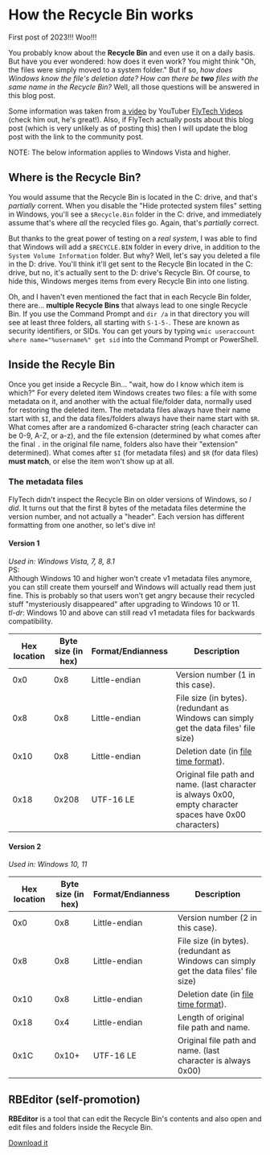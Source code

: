 # How the Recycle Bin works
First post of 2023!!! Woo!!!

You probably know about the **Recycle Bin** and even use it on a daily basis. But have you ever wondered: how does it even work? You might think "Oh, the files were simply moved to a system folder." But if so, *how does Windows know the file's deletion date?* *How can there be **two** files with the same name in the Recycle Bin?* Well, all those questions will be answered in this blog post.

Some information was taken from [a video](https://www.youtube.com/watch?v=jk8Io_cgYyY) by YouTuber [FlyTech Videos](https://www.youtube.com/@realtechfly) (check him out, he's great!). Also, if FlyTech actually posts about this blog post (which is very unlikely as of posting this) then I will update the blog post with the link to the community post.

NOTE: The below information applies to Windows Vista and higher.

## Where is the Recycle Bin?
You would assume that the Recycle Bin is located in the C: drive, and that's *partially* corrent. When you disable the "Hide protected system files" setting in Windows, you'll see a `$Recycle.Bin` folder in the C: drive, and immediately assume that's where *all* the recycled files go. Again, that's *partially* correct.

But thanks to the great power of testing on a *real system*, I was able to find that Windows will add a `$RECYCLE.BIN` folder in every drive, in addition to the `System Volume Information` folder. But why? Well, let's say you deleted a file in the D: drive. You'll think it'll get sent to the Recycle Bin located in the C: drive, but no, it's actually sent to the D: drive's Recycle Bin. Of course, to hide this, Windows merges items from every Recycle Bin into one listing.

Oh, and I haven't even mentioned the fact that in each Recycle Bin folder, there are... **multiple Recycle Bins** that always lead to one single Recycle Bin. If you use the Command Prompt and `dir /a` in that directory you will see at least three folders, all starting with `S-1-5-`. These are known as security identifiers, or SIDs. You can get yours by typing `wmic useraccount where name="%username%" get sid` into the Command Prompt or PowerShell.

## Inside the Recyle Bin
Once you get inside a Recycle Bin... "wait, how do I know which item is which?" For every deleted item Windows creates two files: a file with some metadata on it, and another with the actual file/folder data, normally used for restoring the deleted item. The metadata files always have their name start with `$I`, and the data files/folders always have their name start with `$R`. What comes after are a randomized 6-character string (each character can be 0-9, A-Z, or a-z), and the file extension (determined by what comes after the final `.` in the original file name, folders also have their "extension" determined). What comes after `$I` (for metadata files) and `$R` (for data files) **must match**, or else the item won't show up at all.

### The metadata files
FlyTech didn't inspect the Recycle Bin on older versions of Windows, so *I did*. It turns out that the first 8 bytes of the metadata files determine the version number, and not actually a "header". Each version has different formatting from one another, so let's dive in!

#### Version 1
*Used in: Windows Vista, 7, 8, 8.1*  
PS:  
Although Windows 10 and higher won't create v1 metadata files anymore, you can still create them yourself and Windows will actually read them just fine. This is probably so that users won't get angry because their recycled stuff "mysteriously disappeared" after upgrading to Windows 10 or 11.  
*tl-dr*: Windows 10 and above can still read v1 metadata files for backwards compatibility.

| Hex location | Byte size (in hex) | Format/Endianness | Description |
|--|--|--|--|
| 0x0 | 0x8 | Little-endian | Version number (1 in this case). |
| 0x8 | 0x8 | Little-endian | File size (in bytes). (redundant as Windows can simply get the data files' file size) |
| 0x10 | 0x8 | Little-endian | Deletion date (in [file time format](https://learn.microsoft.com/en-us/windows/win32/sysinfo/file-times)). |
| 0x18 | 0x208 | UTF-16 LE | Original file path and name. (last character is always 0x00, empty character spaces have 0x00 characters) |

#### Version 2
*Used in: Windows 10, 11*

| Hex location | Byte size (in hex) | Format/Endianness | Description |
|--|--|--|--|
| 0x0 | 0x8 | Little-endian | Version number (2 in this case). |
| 0x8 | 0x8 | Little-endian | File size (in bytes). (redundant as Windows can simply get the data files' file size) |
| 0x10 | 0x8 | Little-endian | Deletion date (in [file time format](https://learn.microsoft.com/en-us/windows/win32/sysinfo/file-times)). |
| 0x18 | 0x4 | Little-endian | Length of original file path and name. |
| 0x1C | 0x10+ | UTF-16 LE | Original file path and name. (last character is always 0x00) |

## RBEditor (self-promotion)
**RBEditor** is a tool that can edit the Recycle Bin's contents and also open and edit files and folders inside the Recycle Bin.

[Download it](https://github.com/gamingwithevets/rbeditor/releases/latest)
